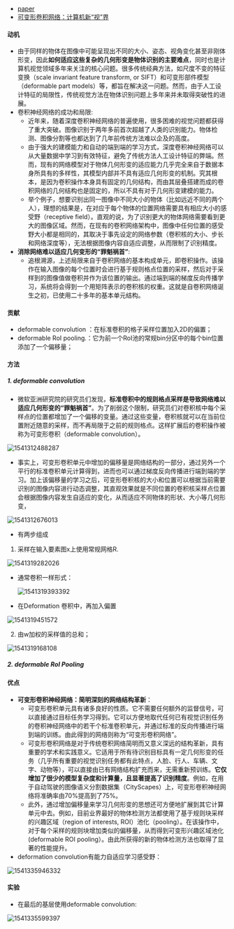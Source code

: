 * [paper](paper/2017-Deformable%20Convolutional%20Networks.pdf)
* [可变形卷积网络：计算机新“视”界](https://mp.weixin.qq.com/s?__biz=MzAwMTA3MzM4Nw==&mid=2649441063&idx=1&sn=e1ab65e2c20af1f4bff2100893f48cbe&chksm=82c0aaa3b5b723b58cf65527be4028e63a2bfb79859c83f42e244987285f4ff3ca5ff6779285#rd)

#### 动机

* 由于同样的物体在图像中可能呈现出不同的大小、姿态、视角变化甚至非刚体形变，因此**如何适应这些复杂的几何形变是物体识别的主要难点**，同时也是计算机视觉领域多年来关注的核心问题。很多传统经典方法，如尺度不变的特征变换（scale invariant feature transform, or SIFT）和可变形部件模型（deformable part models）等，都旨在解决这一问题。然而，由于人工设计特征的局限性，传统视觉方法在物体识别问题上多年来并未取得突破性的进展。
* 卷积神经网络的成功和局限:
  * 近年来，随着深度卷积神经网络的普遍使用，很多困难的视觉问题都获得了重大突破。图像识别于两年多前首次超越了人类的识别能力。物体检测、图像分割等也都达到了几年前传统方法难以企及的高度。
  * 由于强大的建模能力和自动的端到端的学习方式，深度卷积神经网络可以从大量数据中学习到有效特征，避免了传统方法人工设计特征的弊端。然而，现有的网络模型对于物体几何形变的适应能力几乎完全来自于数据本身所具有的多样性，其模型内部并不具有适应几何形变的机制。究其根本，是因为卷积操作本身具有固定的几何结构，而由其层叠搭建而成的卷积网络的几何结构也是固定的，所以不具有对于几何形变建模的能力。
  * 举个例子，想要识别出同一图像中不同大小的物体（比如远近不同的两个人），理想的结果是，在对应于每个物体的位置网络需要具有相应大小的感受野（receptive field）。直观的说，为了识别更大的物体网络需要看到更大的图像区域。然而，在现有的卷积网络架构中，图像中任何位置的感受野大小都是相同的，其取决于事先设定的网络参数（卷积核的大小、步长和网络深度等），无法根据图像内容自适应调整，从而限制了识别精度。
* **消除网络难以适应几何变形的“罪魁祸首”**:
  * 追根溯源，上述局限来自于卷积网络的基本构成单元，即卷积操作。该操作在输入图像的每个位置时会进行基于规则格点位置的采样，然后对于采样到的图像值做卷积并作为该位置的输出。通过端到端的梯度反向传播学习，系统将会得到一个用矩阵表示的卷积核的权重。这就是自卷积网络诞生之初，已使用二十多年的基本单元结构。

#### 贡献

* deformable convolution  ：在标准卷积的格子采样位置加入2D的偏置；
* deformable RoI pooling.：它为前一个RoI池的常规bin分区中的每个bin位置添加了一个偏移量；

#### 方法

##### 1. deformable convolution

* 微软亚洲研究院的研究员们发现，**标准卷积中的规则格点采样是导致网络难以适应几何形变的“罪魁祸首”**。为了削弱这个限制，研究员们对卷积核中每个采样点的位置都增加了一个偏移的变量。通过这些变量，卷积核就可以在当前位置附近随意的采样，而不再局限于之前的规则格点。这样扩展后的卷积操作被称为可变形卷积（deformable convolution）。

![1541312488287](readme/Deformable_convolutional_network_卷积图示.png)

* 事实上，可变形卷积单元中增加的偏移量是网络结构的一部分，通过另外一个平行的标准卷积单元计算得到，进而也可以通过梯度反向传播进行端到端的学习。加上该偏移量的学习之后，可变形卷积核的大小和位置可以根据当前需要识别的图像内容进行动态调整，其直观效果就是不同位置的卷积核采样点位置会根据图像内容发生自适应的变化，从而适应不同物体的形状、大小等几何形变，

![1541312676013](readme/Deformable_convolutional_network_操作过程.png)

* 有两步组成

1. 采样在输入要素图x上使用常规网格R.

![1541319282026](readme/Deformable_convolutional_network_deformation卷积_02.png)
* 通常卷积一样形式：

  ![1541319393392](readme/Deformable_convolutional_network_deformation卷积_03.png)

* 在Deformation 卷积中，再加入偏置

![1541319451572](readme/Deformable_convolutional_network_deformation卷积_04.png)

2. 由w加权的采样值的总和；

![1541319168108](readme/Deformable_convolutional_network_deformation卷积_01.png)

##### 2. deformable RoI Pooling

#### 优点

* **可变形卷积神经网络：简明深刻的网络结构革新**：
  * 可变形卷积单元具有诸多良好的性质。它不需要任何额外的监督信号，可以直接通过目标任务学习得到。它可以方便地取代任何已有视觉识别任务的卷积神经网络中的若干个标准卷积单元，并通过标准的反向传播进行端到端的训练。由此得到的网络则称为“可变形卷积网络”。
  * 可变形卷积网络是对于传统卷积网络简明而又意义深远的结构革新，具有重要的学术和实践意义。它适用于所有待识别目标具有一定几何形变的任务（几乎所有重要的视觉识别任务都有此特点，人脸、行人、车辆、文字、动物等），可以直接由已有网络结构扩充而来，无需重新预训练。**它仅增加了很少的模型复杂度和计算量，且显著提高了识别精度**。例如，在用于自动驾驶的图像语义分割数据集（CityScapes）上，可变形卷积神经网络将准确率由70%提高到了75%。
  * 此外，通过增加偏移量来学习几何形变的思想还可方便地扩展到其它计算单元中去。例如，目前业界最好的物体检测方法都使用了基于规则块采样的兴趣区域（region of interests, ROI）池化（pooling）。在该操作中，对于每个采样的规则块增加类似的偏移量，从而得到可变形兴趣区域池化 (deformable ROI pooling）。由此所获得的新的物体检测方法也取得了显著的性能提升。
* deformation convolution有能力自适应学习感受野：

![1541335946332](readme/Deformable_convolutional_network_实验_感受野不同.png)

#### 实验

* 在最后的基层使用deformable convolution:

![1541335599397](readme/Deformable_convolutional_network_实验_卷积加入时机.png)